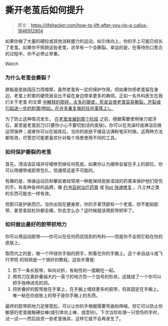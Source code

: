 # 撕开老茧后如何提升

> 原文：<https://lifehacker.com/how-to-lift-after-you-rip-a-callus-1846912904>

如果你做了大量的硬拉或其他消耗握力的运动，如引体向上，你的手上可能已经长了老茧。如果你不照顾这些老茧，迟早有一个会撕裂。幸运的是，在等待伤口愈合的过程中，你不必停止举重。

Watch

### 为什么老茧会撕裂？

胼胝是皮肤因压力而增厚。虽然老茧有一定的保护作用，但如果你把老茧留在身边，老茧上积累的硬壳层会比不留在身边带来更多的麻烦。正如一名外科医生在我们关于老茧 的文章 [中解释的那样，太多的硬皮、死皮会使老茧容易撕裂、开裂或引起进一步的刺激(例如，在许多重复做的任何事情上)。](https://vitals.lifehacker.com/all-about-calluses-your-skin-s-natural-and-sometimes-1770939556)

为了防止这种情况发生， [在老茧发展到那个阶段](https://vitals.lifehacker.com/how-to-prevent-and-manage-calluses-from-lifting-1836082994) 之前，根据需要使用锉刀或浮石，甚至是老茧刮刀(只要你小心不要切到活的皮肤)。你可以在洗澡时或淋浴后做这项保养；或者你可以在锻炼后，当你的皮肤干燥且沾满粉笔灰时做。这两种方法都有效，尽管您可能更喜欢针对每个场景使用不同的工具。

### 如何保护撕裂的老茧

首先，清洁该区域并仔细修剪掉任何死皮。如果你认为绷带会留在手上的部位，你可以用绷带或胶带包扎，但通常这是不可能的。

有趣的是，体操运动员和攀岩者经常用一种能保持皮肤湿润的药膏来保护他们受伤的手。有各种各样的品牌，像 [约书亚树治疗药膏](https://www.jtreelife.com/products/healing-salve) 或 [Ript 快速修复](https://riptskinsystems.com/products/quick-fix-mega-tin) 。凡士林之类的东西可能也一样有效。

但那只是护肤而已。当你出现在健身房，你的手掌顶部有一个老茧，你不能贴胶带，甚至拿起杠铃都会痛，你会怎么办？这时候就该用胶带抓牢了。

### 如何做出最好的胶带抓地力

你可以用运动胶带——你可以在任何药店找到的布料——但是你不会把它粘在你的皮肤上。

取而代之的是，做一个环绕你手指的把手，附着在你的手腕上。这个来自战斗或飞行学院 的视频是一个很好的教程。这些步骤是:

1.  剪下一条长胶带，纵向对折，有粘性的一面朝在一起。
2.  用剪刀在离折叠端大约一英寸的地方剪一个加号的形状。这就成了一个你可以把手指伸进去的洞。
3.  将折叠好的胶带放在手掌上，在手腕上缠绕更多的胶带，将其固定在手腕上。唯一粘在你皮肤上的带子是你手腕上的东西。

最终的胶带抓地力足够宽松，可以让你的手根据需要弯曲和伸缩，但它可以防止你敏感的老茧接触硬拉棒(或引体向上棒，或壶铃)。下次当你处理一只受伤的手时，试一试——然后投资一些老茧锉具，这样它就不会再发生了。